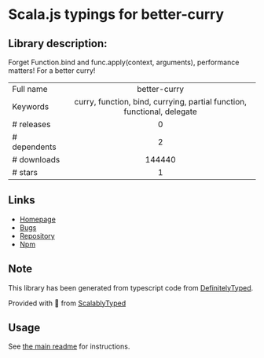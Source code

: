 
# Scala.js typings for better-curry


## Library description:
Forget Function.bind and func.apply(context, arguments), performance matters! For a better curry!

|                    |                 |
| ------------------ | :-------------: |
| Full name          | better-curry |
| Keywords           | curry, function, bind, currying, partial function, functional, delegate |
| # releases         | 0 |
| # dependents       | 2 |
| # downloads        | 144440 |
| # stars            | 1 |

## Links
- [Homepage](https://github.com/pocesar/js-bettercurry)
- [Bugs](https://github.com/pocesar/js-bettercurry/issues)
- [Repository](https://github.com/pocesar/js-bettercurry)
- [Npm](https://www.npmjs.com/package/better-curry)
    


## Note
This library has been generated from typescript code from [DefinitelyTyped](https://definitelytyped.org).

Provided with :purple_heart: from [ScalablyTyped](https://github.com/oyvindberg/ScalablyTyped)

## Usage
See [the main readme](../../readme.md) for instructions.


